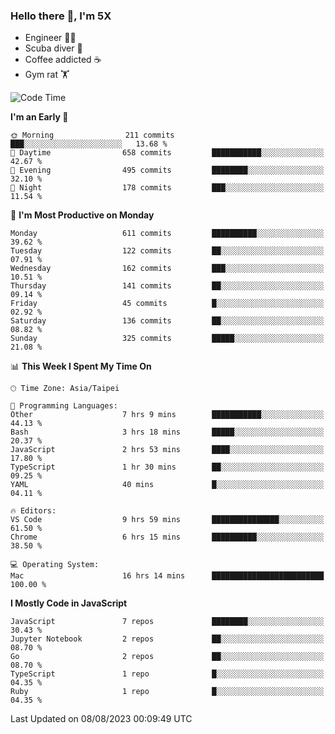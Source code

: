 ### Hello there 👋, I'm 5X

* Engineer 👨‍💻
* Scuba diver 🤿
* Coffee addicted ☕️
* Gym rat 🏋️

<!--START_SECTION:waka-->
![Code Time](http://img.shields.io/badge/Code%20Time-430%20hrs%207%20mins-blue)

**I'm an Early 🐤** 

```text
🌞 Morning                211 commits         ███░░░░░░░░░░░░░░░░░░░░░░   13.68 % 
🌆 Daytime                658 commits         ███████████░░░░░░░░░░░░░░   42.67 % 
🌃 Evening                495 commits         ████████░░░░░░░░░░░░░░░░░   32.10 % 
🌙 Night                  178 commits         ███░░░░░░░░░░░░░░░░░░░░░░   11.54 % 
```
📅 **I'm Most Productive on Monday** 

```text
Monday                   611 commits         ██████████░░░░░░░░░░░░░░░   39.62 % 
Tuesday                  122 commits         ██░░░░░░░░░░░░░░░░░░░░░░░   07.91 % 
Wednesday                162 commits         ███░░░░░░░░░░░░░░░░░░░░░░   10.51 % 
Thursday                 141 commits         ██░░░░░░░░░░░░░░░░░░░░░░░   09.14 % 
Friday                   45 commits          █░░░░░░░░░░░░░░░░░░░░░░░░   02.92 % 
Saturday                 136 commits         ██░░░░░░░░░░░░░░░░░░░░░░░   08.82 % 
Sunday                   325 commits         █████░░░░░░░░░░░░░░░░░░░░   21.08 % 
```


📊 **This Week I Spent My Time On** 

```text
🕑︎ Time Zone: Asia/Taipei

💬 Programming Languages: 
Other                    7 hrs 9 mins        ███████████░░░░░░░░░░░░░░   44.13 % 
Bash                     3 hrs 18 mins       █████░░░░░░░░░░░░░░░░░░░░   20.37 % 
JavaScript               2 hrs 53 mins       ████░░░░░░░░░░░░░░░░░░░░░   17.80 % 
TypeScript               1 hr 30 mins        ██░░░░░░░░░░░░░░░░░░░░░░░   09.25 % 
YAML                     40 mins             █░░░░░░░░░░░░░░░░░░░░░░░░   04.11 % 

🔥 Editors: 
VS Code                  9 hrs 59 mins       ███████████████░░░░░░░░░░   61.50 % 
Chrome                   6 hrs 15 mins       ██████████░░░░░░░░░░░░░░░   38.50 % 

💻 Operating System: 
Mac                      16 hrs 14 mins      █████████████████████████   100.00 % 
```

**I Mostly Code in JavaScript** 

```text
JavaScript               7 repos             ████████░░░░░░░░░░░░░░░░░   30.43 % 
Jupyter Notebook         2 repos             ██░░░░░░░░░░░░░░░░░░░░░░░   08.70 % 
Go                       2 repos             ██░░░░░░░░░░░░░░░░░░░░░░░   08.70 % 
TypeScript               1 repo              █░░░░░░░░░░░░░░░░░░░░░░░░   04.35 % 
Ruby                     1 repo              █░░░░░░░░░░░░░░░░░░░░░░░░   04.35 % 
```




 Last Updated on 08/08/2023 00:09:49 UTC
<!--END_SECTION:waka-->
